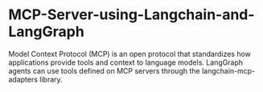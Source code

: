 # MCP-Server-using-Langchain-and-LangGraph
Model Context Protocol (MCP) is an open protocol that standardizes how applications provide tools and context to language models. LangGraph agents can use tools defined on MCP servers through the langchain-mcp-adapters library.
